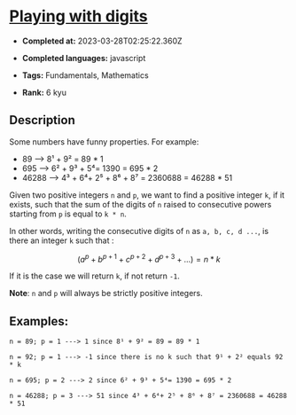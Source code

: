 # [Playing with digits](https://www.codewars.com/kata/5552101f47fc5178b1000050)

- **Completed at:** 2023-03-28T02:25:22.360Z

- **Completed languages:** javascript

- **Tags:** Fundamentals, Mathematics

- **Rank:** 6 kyu

## Description

Some numbers have funny properties. For example:

* 89 --> 8¹ + 9² = 89 * 1
* 695 --> 6² + 9³ + 5⁴= 1390 = 695 * 2
* 46288 --> 4³ + 6⁴+ 2⁵ + 8⁶ + 8⁷ = 2360688 = 46288 * 51

Given two positive integers `n` and `p`, we want to find a positive integer `k`, if it exists, such that the sum of the digits of `n` raised to consecutive powers starting from `p` is equal to `k * n`. 

In other words, writing the consecutive digits of `n` as `a, b, c, d ...`, is there an integer `k` such that :
```math
(a^p + b^{p + 1} + c^{p + 2} + d^{p + 3} + ...) = n * k
```

If it is the case we will return `k`, if not return `-1`.

**Note**: `n` and `p` will always be strictly positive integers.

## Examples:

```
n = 89; p = 1 ---> 1 since 8¹ + 9² = 89 = 89 * 1

n = 92; p = 1 ---> -1 since there is no k such that 9¹ + 2² equals 92 * k

n = 695; p = 2 ---> 2 since 6² + 9³ + 5⁴= 1390 = 695 * 2

n = 46288; p = 3 ---> 51 since 4³ + 6⁴+ 2⁵ + 8⁶ + 8⁷ = 2360688 = 46288 * 51
```
